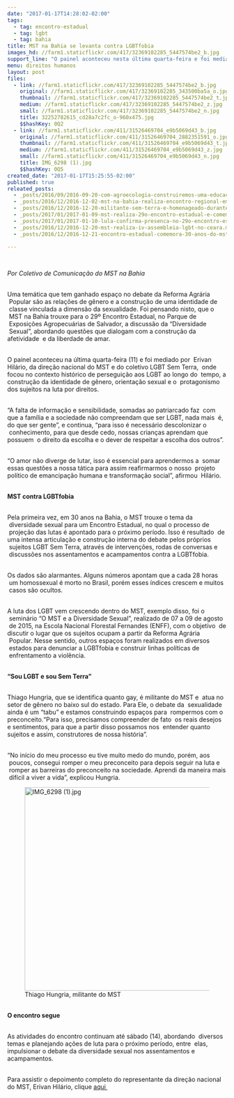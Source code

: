 ```yaml
---
date: "2017-01-17T14:28:02-02:00"
tags:
  - tag: encontro-estadual
  - tag: lgbt
  - tag: bahia
title: MST na Bahia se levanta contra LGBTfobia
images_hd: //farm1.staticflickr.com/417/32369102285_5447574be2_b.jpg
support_line: "O painel aconteceu nesta última quarta-feira e foi mediado por  Erivan Hilário, da direção nacional do MST e do coletivo LGBT Sem Terra"
menu: direitos humanos
layout: post
files:
  - link: //farm1.staticflickr.com/417/32369102285_5447574be2_b.jpg
    original: //farm1.staticflickr.com/417/32369102285_343500ba5a_o.jpg
    thumbnail: //farm1.staticflickr.com/417/32369102285_5447574be2_t.jpg
    medium: //farm1.staticflickr.com/417/32369102285_5447574be2_z.jpg
    small: //farm1.staticflickr.com/417/32369102285_5447574be2_n.jpg
    title: 32252782615_cd28a7c2fc_o-960x475.jpg
    $$hashKey: 0Q2
  - link: //farm1.staticflickr.com/411/31526469704_e9b5069d43_b.jpg
    original: //farm1.staticflickr.com/411/31526469704_2882351591_o.jpg
    thumbnail: //farm1.staticflickr.com/411/31526469704_e9b5069d43_t.jpg
    medium: //farm1.staticflickr.com/411/31526469704_e9b5069d43_z.jpg
    small: //farm1.staticflickr.com/411/31526469704_e9b5069d43_n.jpg
    title: IMG_6298 (1).jpg
    $$hashKey: 0Q5
created_date: "2017-01-17T15:25:55-02:00"
published: true
releated_posts:
  - _posts/2016/09/2016-09-20-com-agroecologia-construiremos-uma-educacao-de-qualidade-para-classe-trabalhadora.md
  - _posts/2016/12/2016-12-02-mst-na-bahia-realiza-encontro-regional-em-teixeira-de-freitas.md
  - _posts/2016/12/2016-12-20-militante-sem-terra-e-homenageado-durante-encontro-na-chapada-dimantina.md
  - _posts/2017/01/2017-01-09-mst-realiza-29o-encontro-estadual-e-comemora-30-anos-de-luta-na-bahia.md
  - _posts/2017/01/2017-01-10-lula-confirma-presenca-no-29o-encontro-estadual-do-mst-na-bahia.md
  - _posts/2016/12/2016-12-20-mst-realiza-iv-assembleia-lgbt-no-ceara.md
  - _posts/2016/12/2016-12-21-encontro-estadual-comemora-30-anos-do-mst-em-sergipe.md

---
```

<p>&nbsp;</p>

<p><em>Por Coletivo de Comunica&ccedil;&atilde;o do MST na Bahia</em></p>

<p><br />
Uma tem&aacute;tica que tem ganhado espa&ccedil;o no debate da Reforma Agr&aacute;ria &nbsp;Popular s&atilde;o as rela&ccedil;&otilde;es de g&ecirc;nero e a constru&ccedil;&atilde;o de uma identidade de &nbsp;classe vinculada a dimens&atilde;o da sexualidade. Foi pensando nisto, que o &nbsp;MST na Bahia trouxe para o 29&ordm; Encontro Estadual, no Parque de &nbsp;Exposi&ccedil;&otilde;es Agropecu&aacute;rias de Salvador, a discuss&atilde;o da &ldquo;Diversidade &nbsp;Sexual&rdquo;, abordando quest&otilde;es que dialogam com a constru&ccedil;&atilde;o da afetividade &nbsp;e da liberdade de amar.</p>

<p><br />
O painel aconteceu na &uacute;ltima quarta-feira (11) e foi mediado por &nbsp;Erivan Hil&aacute;rio, da dire&ccedil;&atilde;o nacional do MST e do coletivo LGBT Sem Terra, &nbsp;onde focou no contexto hist&oacute;rico de persegui&ccedil;&atilde;o aos LGBT ao longo do &nbsp;tempo, a constru&ccedil;&atilde;o da identidade de g&ecirc;nero, orienta&ccedil;&atilde;o sexual e o &nbsp;protagonismo dos sujeitos na luta por direitos.</p>

<p><br />
&ldquo;A falta de informa&ccedil;&atilde;o e sensibilidade, somadas ao patriarcado faz &nbsp;com que a fam&iacute;lia e a sociedade n&atilde;o compreendam que ser LGBT, nada mais &nbsp;&eacute;, do que ser gente&rdquo;, e continua, &ldquo;para isso &eacute; necess&aacute;rio descolonizar o &nbsp;conhecimento, para que desde cedo, nossas crian&ccedil;as aprendam que possuem &nbsp;o direito da escolha e o dever de respeitar a escolha dos outros&rdquo;.</p>

<p><br />
&ldquo;O amor n&atilde;o diverge de lutar, isso &eacute; essencial para aprendermos a &nbsp;somar essas quest&otilde;es a nossa t&aacute;tica para assim reafirmarmos o nosso &nbsp;projeto pol&iacute;tico de emancipa&ccedil;&atilde;o humana e transforma&ccedil;&atilde;o social&rdquo;, afirmou &nbsp;Hil&aacute;rio.</p>

<p><br />
<strong>MST contra LGBTfobia</strong></p>

<p><br />
Pela primeira vez, em 30 anos na Bahia, o MST trouxe o tema da &nbsp;diversidade sexual para um Encontro Estadual, no qual o processo de &nbsp;proje&ccedil;&atilde;o das lutas &eacute; apontado para o pr&oacute;ximo per&iacute;odo. Isso &eacute; resultado &nbsp;de uma intensa articula&ccedil;&atilde;o e constru&ccedil;&atilde;o interna do debate pelos pr&oacute;prios &nbsp;sujeitos LGBT Sem Terra, atrav&eacute;s de interven&ccedil;&otilde;es, rodas de conversas e &nbsp;discuss&otilde;es nos assentamentos e acampamentos contra a LGBTfobia.</p>

<p><br />
Os dados s&atilde;o alarmantes. Alguns n&uacute;meros apontam que a cada 28 horas &nbsp;um homossexual &eacute; morto no Brasil, por&eacute;m esses &iacute;ndices crescem e muitos &nbsp;casos s&atilde;o ocultos.</p>

<p><br />
A luta dos LGBT vem crescendo dentro do MST, exemplo disso, foi o &nbsp;semin&aacute;rio &ldquo;O MST e a Diversidade Sexual&rdquo;, realizado de 07 a 09 de agosto &nbsp;de 2015, na Escola Nacional Florestal Fernandes (ENFF), com o objetivo &nbsp;de discutir o lugar que os sujeitos ocupam a partir da Reforma Agr&aacute;ria &nbsp;Popular. Nesse sentido, outros espa&ccedil;os foram realizados em diversos &nbsp;estados para denunciar a LGBTfobia e construir linhas pol&iacute;ticas de &nbsp;enfrentamento a viol&ecirc;ncia.</p>

<p><br />
<strong>&ldquo;Sou LGBT e sou Sem Terra&rdquo;</strong></p>

<p><br />
Thiago Hungria, que se identifica quanto gay, &eacute; militante do MST e &nbsp;atua no setor de g&ecirc;nero no baixo sul do estado. Para Ele, o debate da &nbsp;sexualidade ainda &eacute; um &ldquo;tabu&rdquo; e estamos construindo espa&ccedil;os para &nbsp;rompermos com o preconceito.&ldquo;Para isso, precisamos compreender de fato &nbsp;os reais desejos e sentimentos, para que a partir disso possamos nos &nbsp;entender quanto sujeitos e assim, construtores de nossa hist&oacute;ria&rdquo;.</p>

<p><br />
&ldquo;No in&iacute;cio do meu processo eu tive muito medo do mundo, por&eacute;m, aos &nbsp;poucos, consegui romper o meu preconceito para depois seguir na luta e &nbsp;romper as barreiras do preconceito na sociedade. Aprendi da maneira mais &nbsp;dif&iacute;cil a viver a vida&rdquo;, explicou Hungria.</p>

<figure class="image"><img alt="IMG_6298 (1).jpg" height="467" src="//farm1.staticflickr.com/411/31526469704_e9b5069d43_b.jpg" width="700" />
<figcaption>Thiago Hungria, militante do MST&nbsp;</figcaption>
</figure>

<p><br />
<strong>O encontro segue</strong></p>

<p><br />
As atividades do encontro continuam at&eacute; s&aacute;bado (14), abordando &nbsp;diversos temas e planejando a&ccedil;&otilde;es de luta para o pr&oacute;ximo per&iacute;odo, entre &nbsp;elas, impulsionar o debate da diversidade sexual nos assentamentos e acampamentos.</p>

<p><br />
Para assistir o depoimento completo do representante da dire&ccedil;&atilde;o nacional do MST, Erivan Hil&aacute;rio, clique <a href="https://www.youtube.com/watch?v=3KIv5H8edS8&amp;feature=youtu.be">aqui&nbsp;</a></p>
